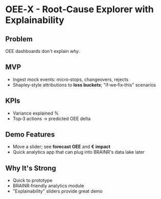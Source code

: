 # OEE‑X - Root‑Cause Explorer with Explainability

## Problem
OEE dashboards don't explain *why*.

## MVP
* Ingest mock events: micro‑stops, changeovers, rejects
* Shapley‑style attributions to **loss buckets**; "if‑we‑fix‑this" scenarios

## KPIs
* Variance explained %
* Top‑3 actions → predicted OEE delta

## Demo Features
* Move a slider; see **forecast OEE** and **€ impact**
* Quick analytics app that can plug into BRAINR's data lake later

## Why It's Strong
* Quick to prototype
* BRAINR‑friendly analytics module
* "Explainability" sliders provide great demo